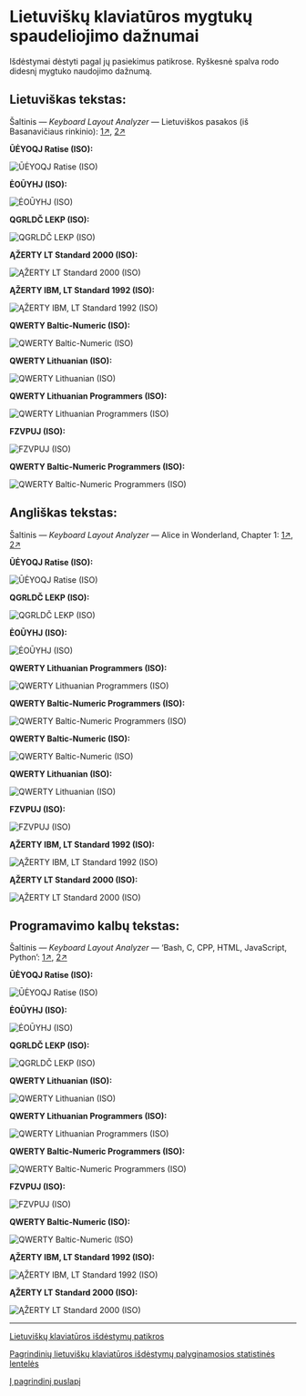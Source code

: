 
# Lietuviškų klaviatūros mygtukų spaudeliojimo dažnumai

Išdėstymai dėstyti pagal jų pasiekimus patikrose.
Ryškesnė spalva rodo didesnį mygtuko naudojimo dažnumą.


## Lietuviškas tekstas:

Šaltinis — _Keyboard Layout Analyzer_ — Lietuviškos pasakos (iš Basanavičiaus rinkinio): [1↗](http://patorjk.com/keyboard-layout-analyzer/#/load/DLqKXSHF), [2↗](http://patorjk.com/keyboard-layout-analyzer/#/load/Qqs29kvs)

__ŪĖYOQJ Ratise (ISO):__

![ŪĖYOQJ Ratise (ISO)](images/ueyoqj-ratise-iso-spauda-liet.png)

__ĖOŪYHJ (ISO):__

![ĖOŪYHJ (ISO)](images/eouyhj-iso-spauda-liet.png)

__QGRLDČ LEKP (ISO):__

![QGRLDČ LEKP (ISO)](images/qgrldc-lekp-iso-spauda-liet.png)

__ĄŽERTY LT Standard 2000 (ISO):__

![ĄŽERTY LT Standard 2000 (ISO)](images/azerty-lt-standard-iso-spauda-liet.png)

__ĄŽERTY IBM, LT Standard 1992 (ISO):__

![ĄŽERTY IBM, LT Standard 1992 (ISO)](images/azerty-lt-ibm-iso-spauda-liet.png)

__QWERTY Baltic-Numeric (ISO):__

![QWERTY Baltic-Numeric (ISO)](images/qwerty-baltic-numeric-iso-spauda-liet.png)

__QWERTY Lithuanian (ISO):__

![QWERTY Lithuanian (ISO)](images/qwerty-lt-iso-spauda-liet.png)

__QWERTY Lithuanian Programmers (ISO):__

![QWERTY Lithuanian Programmers (ISO)](images/qwerty-lt-programmers-iso-spauda-liet.png)

__FZVPUJ (ISO):__

![FZVPUJ (ISO)](images/fzvpuj-iso-spauda-liet.png)

__QWERTY Baltic-Numeric Programmers (ISO):__

![QWERTY Baltic-Numeric Programmers (ISO)](images/qwerty-baltic-numeric-programmers-iso-spauda-liet.png)


## Angliškas tekstas:

Šaltinis — _Keyboard Layout Analyzer_ — Alice in Wonderland, Chapter 1: [1↗](http://patorjk.com/keyboard-layout-analyzer/#/load/FJzXXpSR), [2↗](http://patorjk.com/keyboard-layout-analyzer/#/load/MM6QwmSV)

__ŪĖYOQJ Ratise (ISO):__

![ŪĖYOQJ Ratise (ISO)](images/ueyoqj-ratise-iso-spauda-eng.png)

__QGRLDČ LEKP (ISO):__

![QGRLDČ LEKP (ISO)](images/qgrldc-lekp-iso-spauda-eng.png)

__ĖOŪYHJ (ISO):__

![ĖOŪYHJ (ISO)](images/eouyhj-iso-spauda-liet.png)

__QWERTY Lithuanian Programmers (ISO):__

![QWERTY Lithuanian Programmers (ISO)](images/qwerty-lt-programmers-iso-spauda-eng.png)

__QWERTY Baltic-Numeric Programmers (ISO):__

![QWERTY Baltic-Numeric Programmers (ISO)](images/qwerty-baltic-numeric-programmers-iso-spauda-eng.png)

__QWERTY Baltic-Numeric (ISO):__

![QWERTY Baltic-Numeric (ISO)](images/qwerty-baltic-numeric-iso-spauda-eng.png)

__QWERTY Lithuanian (ISO):__

![QWERTY Lithuanian (ISO)](images/qwerty-lt-iso-spauda-eng.png)

__FZVPUJ (ISO):__

![FZVPUJ (ISO)](images/fzvpuj-iso-spauda-eng.png)

__ĄŽERTY IBM, LT Standard 1992 (ISO):__

![ĄŽERTY IBM, LT Standard 1992 (ISO)](images/azerty-lt-ibm-iso-spauda-eng.png)

__ĄŽERTY LT Standard 2000 (ISO):__

![ĄŽERTY LT Standard 2000 (ISO)](images/azerty-lt-standard-iso-spauda-eng.png)


## Programavimo kalbų tekstas:

Šaltinis — _Keyboard Layout Analyzer_ — ‘Bash, C, CPP, HTML, JavaScript, Python’: [1↗](http://patorjk.com/keyboard-layout-analyzer/#/load/3XvH0gml), [2↗](http://patorjk.com/keyboard-layout-analyzer/#/load/NQJQCVs9)

__ŪĖYOQJ Ratise (ISO):__

![ŪĖYOQJ Ratise (ISO)](images/ueyoqj-ratise-iso-spauda-prog.png)

__ĖOŪYHJ (ISO):__

![ĖOŪYHJ (ISO)](images/eouyhj-iso-spauda-prog.png)

__QGRLDČ LEKP (ISO):__

![QGRLDČ LEKP (ISO)](images/qgrldc-lekp-iso-spauda-prog.png)

__QWERTY Lithuanian (ISO):__

![QWERTY Lithuanian (ISO)](images/qwerty-lt-iso-spauda-prog.png)

__QWERTY Lithuanian Programmers (ISO):__

![QWERTY Lithuanian Programmers (ISO)](images/qwerty-lt-programmers-iso-spauda-prog.png)

__QWERTY Baltic-Numeric Programmers (ISO):__

![QWERTY Baltic-Numeric Programmers (ISO)](images/qwerty-baltic-numeric-programmers-iso-spauda-prog.png)

__FZVPUJ (ISO):__

![FZVPUJ (ISO)](images/fzvpuj-iso-spauda-prog.png)

__QWERTY Baltic-Numeric (ISO):__

![QWERTY Baltic-Numeric (ISO)](images/qwerty-baltic-numeric-iso-spauda-prog.png)

__ĄŽERTY IBM, LT Standard 1992 (ISO):__

![ĄŽERTY IBM, LT Standard 1992 (ISO)](images/azerty-lt-ibm-iso-spauda-prog.png)

__ĄŽERTY LT Standard 2000 (ISO):__

![ĄŽERTY LT Standard 2000 (ISO)](images/azerty-lt-standard-iso-spauda-prog.png)


-----------------------------------------

[Lietuviškų klaviatūros išdėstymų patikros](lt-isdestymu-patikros.md)

[Pagrindinių lietuviškų klaviatūros išdėstymų palyginamosios statistinės lentelės](lt-isdestymu-statistines-lenteles.md)

[Į pagrindinį puslapį](README.md)

